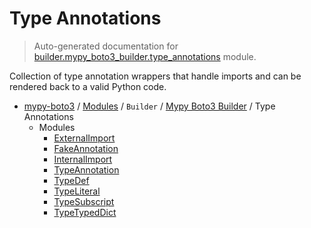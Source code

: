 # Type Annotations

> Auto-generated documentation for [builder.mypy_boto3_builder.type_annotations](https://github.com/vemel/mypy_boto3/blob/master/builder/mypy_boto3_builder/type_annotations/__init__.py) module.

Collection of type annotation wrappers that handle imports and can be rendered back
to a valid Python code.

- [mypy-boto3](../../../README.md#mypy_boto3) / [Modules](../../../MODULES.md#mypy-boto3-modules) / `Builder` / [Mypy Boto3 Builder](../index.md#mypy-boto3-builder) / Type Annotations
    - Modules
        - [ExternalImport](external_import.md#externalimport)
        - [FakeAnnotation](fake_annotation.md#fakeannotation)
        - [InternalImport](internal_import.md#internalimport)
        - [TypeAnnotation](type_annotation.md#typeannotation)
        - [TypeDef](type_def.md#typedef)
        - [TypeLiteral](type_literal.md#typeliteral)
        - [TypeSubscript](type_subscript.md#typesubscript)
        - [TypeTypedDict](type_typed_dict.md#typetypeddict)
